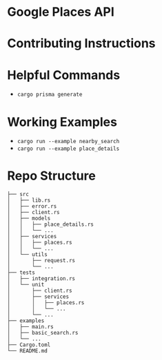 # Google Places API

# Contributing Instructions

# Helpful Commands
* `cargo prisma generate`

# Working Examples
* `cargo run --example nearby_search`
* `cargo run --example place_details`

# Repo Structure

    ├── src
    │   ├── lib.rs
    │   ├── error.rs
    │   ├── client.rs
    │   ├── models
    │   │   ├── place_details.rs
    │   │   └── ...
    │   ├── services
    │   │   ├── places.rs
    │   │   └── ...
    │   └── utils
    │       ├── request.rs
    │       └── ...
    ├── tests
    │   ├── integration.rs
    │   └── unit
    │       ├── client.rs
    │       ├── services
    │       │   ├── places.rs
    │       │   └── ...
    │       └── ...
    ├── examples
    │   ├── main.rs
    │   ├── basic_search.rs
    │   └── ...
    ├── Cargo.toml
    └── README.md
